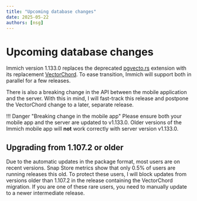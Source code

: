 ```yaml
---
title: "Upcoming database changes"
date: 2025-05-22
authors: [nsg]
---
```


# Upcoming database changes

Immich version 1.133.0 replaces the deprecated [pgvecto.rs](https://github.com/tensorchord/pgvecto.rs) extension with its replacement [VectorChord](https://github.com/tensorchord/VectorChord). To ease transition, Immich will support both in parallel for a few releases.

There is also a breaking change in the API between the mobile application and the server. With this in mind, I will fast-track this release and postpone the VectorChord change to a later, separate release.

!!! Danger "Breaking change in the mobile app"
    Please ensure both your mobile app and the server are updated to v1.133.0.
    Older versions of the Immich mobile app will **not** work correctly with server version v1.133.0.

## Upgrading from 1.107.2 or older

Due to the automatic updates in the package format, most users are on recent versions. Snap Store metrics show that only 0.5% of users are running releases this old. To protect these users, I will block updates from versions older than 1.107.2 in the release containing the VectorChord migration. If you are one of these rare users, you need to manually update to a newer intermediate release.
